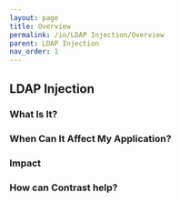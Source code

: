 ```yaml
---
layout: page
title: Overview
permalink: /io/LDAP Injection/Overview
parent: LDAP Injection
nav_order: 1
---
```


## LDAP Injection

### What Is It?





### When Can It Affect My Application?





### Impact


### How can Contrast help?


